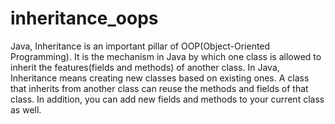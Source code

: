 # inheritance_oops

Java, Inheritance is an important pillar of OOP(Object-Oriented Programming). It is the mechanism in Java by which one class is allowed to inherit the features(fields and methods) of another class. In Java, Inheritance means creating new classes based on existing ones. A class that inherits from another class can reuse the methods and fields of that class. In addition, you can add new fields and methods to your current class as well.  
